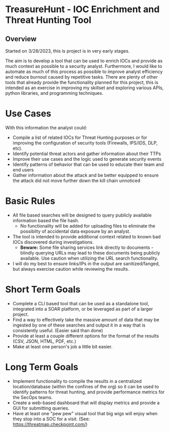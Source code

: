 # TreasureHunt - IOC Enrichment and Threat Hunting Tool

## Overview

Started on 3/28/2023, this is project is in very early stages.

The aim is to develop a tool that can be used to enrich IOCs and provide as much context as possible to a security analyst. Furthermore, I would like to automate as much of this process as possible to improve analyst efficiency and reduce burnout caused by repetitive tasks. There are plenty of other tools that already provide the functionality planned for this project, this is intended as an exercise in improving my skillset and exploring various APIs, python libraries, and programming techniques. 

# Use Cases

With this information the analyst could:
- Compile a list of related IOCs for Threat Hunting purposes or for improving the configuration of security tools (Firewalls, IPS/IDS, DLP, etc).
- Identify potential threat actors and gather information about their TTPs
- Improve their use cases and the logic used to generate security events
- Identify patterns of behavior that can be used to educate their team and end users
- Gather information about the attack and be better equipped to ensure the attack did not move further down the kill chain unnoticed

# Basic Rules

- All file based searches will be designed to query publicly available information based the file hash. 
    - No functionality will be added for uploading files to eliminate the possibilty of accidental data exposure by an analyst. 
- The tool is intended to provide additional context related to known bad IOCs discovered during investigations. 
    - **Beware:** Some file sharing services link directly to documents - blindly querying URLs may lead to these documents being publicly available. Use caution when utilizing the URL search functionality. 
- I will do my best to ensure links/IPs in the output are sanitized/fanged, but always exercise caution while reviewing the results.

# Short Term Goals

- Complete a CLI based tool that can be used as a standalone tool, integrated into a SOAR platform, or be leveraged as part of a larger project. 
- Find a way to effectively take the massive amount of data that may be ingested by one of these searches and output it in a way that is consistently useful. (Easier said than done)
- Provide at least a couple different options for the format of the results (CSV, JSON, HTML, PDF, etc.)
- Make at least one person's job a little bit easier. 

# Long Term Goals 

- Implement functionality to compile the results in a centralized location/database (within the confines of the org) so it can be used to identify patterns for threat hunting, and provide performance metrics for the SecOps teams. 
- Create a web-based dashboard that will display metrics and provide a GUI for submitting queries.
- Have at least one "pew pew" visual tool that big wigs will enjoy when they stop into a SOC for a visit. (See: https://threatmap.checkpoint.com/)